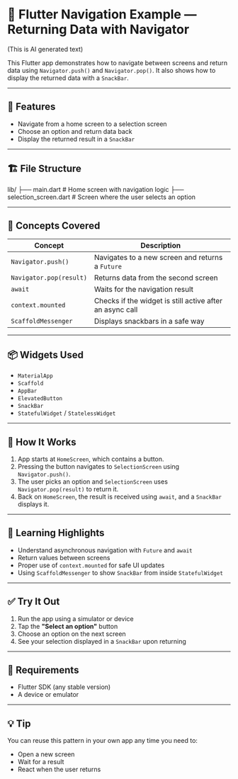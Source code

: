 # 🎯 Flutter Navigation Example — Returning Data with Navigator

(This is AI generated text)

This Flutter app demonstrates how to navigate between screens and return data using `Navigator.push()` and `Navigator.pop()`. It also shows how to display the returned data with a `SnackBar`.

---

## 📱 Features

- Navigate from a home screen to a selection screen
- Choose an option and return data back
- Display the returned result in a `SnackBar`

---

## 🏗️ File Structure

lib/
├── main.dart # Home screen with navigation logic
├── selection_screen.dart # Screen where the user selects an option


---

## 📌 Concepts Covered

| Concept | Description |
|--------|-------------|
| `Navigator.push()` | Navigates to a new screen and returns a `Future` |
| `Navigator.pop(result)` | Returns data from the second screen |
| `await` | Waits for the navigation result |
| `context.mounted` | Checks if the widget is still active after an async call |
| `ScaffoldMessenger` | Displays snackbars in a safe way |

---

## 📦 Widgets Used

- `MaterialApp`
- `Scaffold`
- `AppBar`
- `ElevatedButton`
- `SnackBar`
- `StatefulWidget` / `StatelessWidget`

---

## 🚀 How It Works

1. App starts at `HomeScreen`, which contains a button.
2. Pressing the button navigates to `SelectionScreen` using `Navigator.push()`.
3. The user picks an option and `SelectionScreen` uses `Navigator.pop(result)` to return it.
4. Back on `HomeScreen`, the result is received using `await`, and a `SnackBar` displays it.

---

## 🧠 Learning Highlights

- Understand asynchronous navigation with `Future` and `await`
- Return values between screens
- Proper use of `context.mounted` for safe UI updates
- Using `ScaffoldMessenger` to show `SnackBar` from inside `StatefulWidget`

---

## ✅ Try It Out

1. Run the app using a simulator or device
2. Tap the **"Select an option"** button
3. Choose an option on the next screen
4. See your selection displayed in a `SnackBar` upon returning

---

## 📘 Requirements

- Flutter SDK (any stable version)
- A device or emulator

---

## 💡 Tip

You can reuse this pattern in your own app any time you need to:
- Open a new screen
- Wait for a result
- React when the user returns

